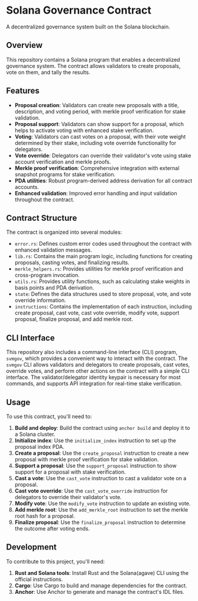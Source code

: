 # Solana Governance Contract
A decentralized governance system built on the Solana blockchain.

## Overview
This repository contains a Solana program that enables a decentralized governance system. The contract allows validators to create proposals, vote on them, and tally the results.

## Features

* **Proposal creation**: Validators can create new proposals with a title, description, and voting period, with merkle proof verification for stake validation.
* **Proposal support**: Validators can show support for a proposal, which helps to activate voting with enhanced stake verification.
* **Voting**: Validators can cast votes on a proposal, with their vote weight determined by their stake, including vote override functionality for delegators.
* **Vote override**: Delegators can override their validator's vote using stake account verification and merkle proofs.
* **Merkle proof verification**: Comprehensive integration with external snapshot programs for stake verification.
* **PDA utilities**: Robust program-derived address derivation for all contract accounts.
* **Enhanced validation**: Improved error handling and input validation throughout the contract.

## Contract Structure

The contract is organized into several modules:

* `error.rs`: Defines custom error codes used throughout the contract with enhanced validation messages.
* `lib.rs`: Contains the main program logic, including functions for creating proposals, casting votes, and finalizing results.
* `merkle_helpers.rs`: Provides utilities for merkle proof verification and cross-program invocation.
* `utils.rs`: Provides utility functions, such as calculating stake weights in basis points and PDA derivation.
* `state`: Defines the data structures used to store proposal, vote, and vote override information.
* `instructions`: Contains the implementation of each instruction, including create proposal, cast vote, cast vote override, modify vote, support proposal, finalize proposal, and add merkle root.


## CLI Interface

This repository also includes a command-line interface (CLI) program, `svmgov`, which provides a convenient way to interact with the contract. The `svmgov` CLI allows validators and delegators to create proposals, cast votes, override votes, and perform other actions on the contract with a simple CLI interface. The validator/delegator identity keypair is necessary for most commands, and supports API integration for real-time stake verification.

## Usage

To use this contract, you'll need to:

1. **Build and deploy**: Build the contract using `anchor build` and deploy it to a Solana cluster.
2. **Initialize index**: Use the `initialize_index` instruction to set up the proposal index PDA.
3. **Create a proposal**: Use the `create_proposal` instruction to create a new proposal with merkle proof verification for stake validation.
4. **Support a proposal**: Use the `support_proposal` instruction to show support for a proposal with stake verification.
5. **Cast a vote**: Use the `cast_vote` instruction to cast a validator vote on a proposal.
6. **Cast vote override**: Use the `cast_vote_override` instruction for delegators to override their validator's vote.
7. **Modify vote**: Use the `modify_vote` instruction to update an existing vote.
8. **Add merkle root**: Use the `add_merkle_root` instruction to set the merkle root hash for a proposal.
9. **Finalize proposal**: Use the `finalize_proposal` instruction to determine the outcome after voting ends.

## Development

To contribute to this project, you'll need:

1. **Rust and Solana tools**: Install Rust and the Solana(agave) CLI using the official instructions.
2. **Cargo**: Use Cargo to build and manage dependencies for the contract.
3. **Anchor**: Use Anchor to generate and manage the contract's IDL files.
